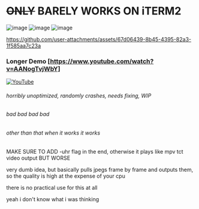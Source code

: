 # ~~ONLY~~ BARELY WORKS ON iTERM2

![image](https://github.com/user-attachments/assets/cca6b299-8705-4db8-adcd-6409df244a10)
![image](https://github.com/user-attachments/assets/bf933911-d9d3-412f-b671-461aa4a7ce0d)
![image](https://github.com/user-attachments/assets/047683dd-9938-4c26-ba81-64d561bc6272)

https://github.com/user-attachments/assets/67d06439-8b45-4395-82a3-1f585aa7c23a

### Longer Demo [https://www.youtube.com/watch?v=AANogTvjWbY]

[![YouTube](http://i.ytimg.com/vi/AANogTvjWbY/hqdefault.jpg)](https://www.youtube.com/watch?v=AANogTvjWbY)






###### horribly unoptimized, randomly crashes, needs fixing, WIP

###### bad bad bad bad

###### other than that when it works it works

MAKE SURE TO ADD -uhr flag in the end, otherwise it plays like mpv tct video output BUT WORSE

very dumb idea, but basically pulls jpegs frame by frame and outputs them, so the quality is high at the expense of your cpu

there is no practical use for this at all

yeah i don't know what i was thinking
